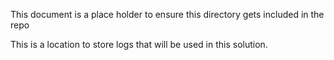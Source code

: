 This document is a place holder to ensure this directory gets included in the repo

This is a location to store logs that will be used in this solution. 